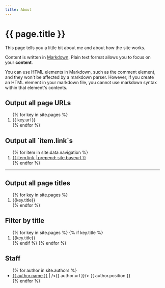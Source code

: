 ```yaml
---
title: About
---
```


# {{ page.title }}

This page tells you a little bit about me and about how the site works.

Content is written in [Markdown](https://learnxinyminutes.com/docs/markdown/).
Plain text format allows you to focus on your **content**.

You can use HTML elements in Markdown, such as the comment element, and they won't
be affected by a markdown parser. However, if you create an HTML element in your
markdown file, you cannot use markdown syntax within that element's contents.

<h2>Output all page URLs</h2>
  <ol>
    {% for key in site.pages %}
      <li>{{ key.url }}</li>
    {% endfor %}
  </ol>


<h2>Output all `item.link`s</h2>
  <ol>
    {% for item in site.data.navigation %}
      <li><a href="{{ item.link | prepend: site.baseurl }}">{{ item.link | prepend: site.baseurl }}</a></li>
    {% endfor %}
  </ol>

<hr>

<h2>Output all page titles</h2>
  <ol>
    {% for key in site.pages %}
      <li>{{key.title}}</li>
    {% endfor %}
  </ol>

<h2>Filter by title</h2>
  <ol>
    {% for key in site.pages %}
    {% if key.title %}
        <li>{{key.title}}</li>
    {% endif %}
    {% endfor %}
</ol>


<h2>Staff</h2>

<ul>
  {% for author in site.authors %}
    <li>
      <a href="{{ author.url | prepend: site.baseurl }}">{{ author.name }}</a> | /<{{ author.url }}/>
      {{ author.position }}
    </li>
  {% endfor %}
</ul>
